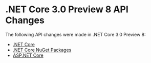 # .NET Core 3.0 Preview 8 API Changes

The following API changes were made in .NET Core 3.0 Preview 8:

- [.NET Core](./.Net/3.0-preview8.md)
- [.NET Core NuGet Packages](./.Net/standalone-packages/3.0-preview8-standalone-packages.md)
- [ASP.NET Core](./Asp.Net/3.0-preview8.md)
